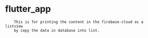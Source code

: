 # flutter_app

        This is for printing the content in the firebase-cloud as a listview
        by copy the data in database into list.
